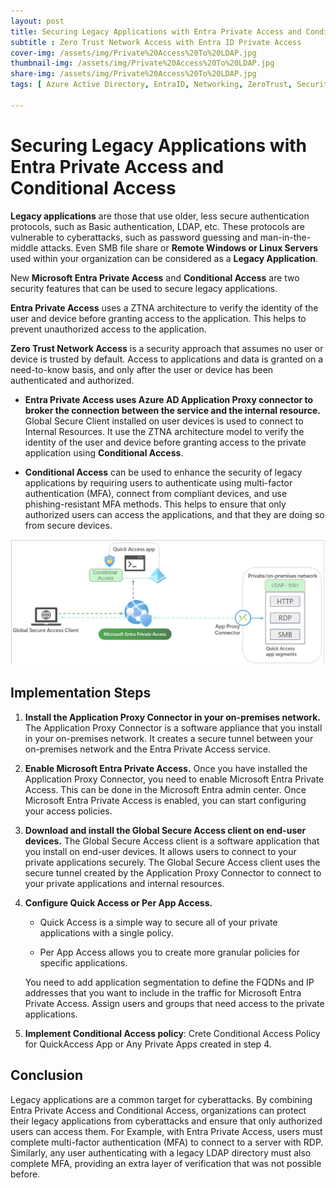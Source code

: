 ```yaml
---
layout: post
title: Securing Legacy Applications with Entra Private Access and Conditional Access
subtitle : Zero Trust Network Access with Entra ID Private Access
cover-img: /assets/img/Private%20Access%20To%20LDAP.jpg
thumbnail-img: /assets/img/Private%20Access%20To%20LDAP.jpg
share-img: /assets/img/Private%20Access%20To%20LDAP.jpg
tags: [ Azure Active Directory, EntraID, Networking, ZeroTrust, Security]

---
```


# Securing Legacy Applications with Entra Private Access and Conditional Access

**Legacy applications** are those that use older, less secure authentication protocols, such as Basic authentication, LDAP, etc. These protocols are vulnerable to cyberattacks, such as password guessing and man-in-the-middle attacks. Even SMB file share or **Remote Windows or Linux Servers** used within your organization can be considered as a **Legacy Application**.  

New **Microsoft Entra Private Access** and **Conditional Access** are two security features that can be used to secure legacy applications.

**Entra Private Access** uses a ZTNA architecture to verify the identity of the user and device before granting access to the application. This helps to prevent unauthorized access to the application.

**Zero Trust Network Access** is a security approach that assumes no user or device is trusted by default. Access to applications and data is granted on a need-to-know basis, and only after the user or device has been authenticated and authorized.

* **Entra Private Access uses Azure AD Application Proxy connector to broker the connection between the service and the internal resource.** Global Secure Client installed on user devices is used to connect to Internal Resources.  It use the ZTNA architecture model to verify the identity of the user and device before granting access to the private application using **Conditional Access**.

* **Conditional Access**  can be used to enhance the security of legacy applications by requiring users to authenticate using multi-factor authentication (MFA), connect from compliant devices, and use phishing-resistant MFA methods. This helps to ensure that only authorized users can access the applications, and that they are doing so from secure devices.

![Alt text](/assets/img/Private%20Access%20To%20LDAP.jpg)

## Implementation Steps

1. **Install the Application Proxy Connector in your on-premises network.** The Application Proxy Connector is a software appliance that you install in your on-premises network. It creates a secure tunnel between your on-premises network and the Entra Private Access service.

2. **Enable Microsoft Entra Private Access.** Once you have installed the Application Proxy Connector, you need to enable Microsoft Entra Private Access. This can be done in the Microsoft Entra admin center. Once Microsoft Entra Private Access is enabled, you can start configuring your access policies.

3. **Download and install the Global Secure Access client on end-user devices.** The Global Secure Access client is a software application that you install on end-user devices. It allows users to connect to your private applications securely. The Global Secure Access client uses the secure tunnel created by the Application Proxy Connector to connect to your private applications and internal resources.

4. **Configure Quick Access or Per App Access.**

    * Quick Access is a simple way to secure all of your private applications with a single policy.

    * Per App Access allows you to create more granular policies for specific applications.

    You need to add application segmentation to define the FQDNs and IP addresses that you want to include in the traffic for Microsoft Entra Private Access. Assign users and groups that need access to the private applications.

5. **Implement  Conditional Access policy**: Crete Conditional Access Policy for QuickAccess App or Any Private Apps created in step 4.

## Conclusion

Legacy applications are a common target for cyberattacks. By combining Entra Private Access and Conditional Access, organizations can protect their legacy applications from cyberattacks and ensure that only authorized users can access them. For Example, with Entra Private Access, users must complete multi-factor authentication (MFA) to connect to a server with RDP. Similarly, any user authenticating with a legacy LDAP directory must also complete MFA, providing an extra layer of verification that was not possible before.
